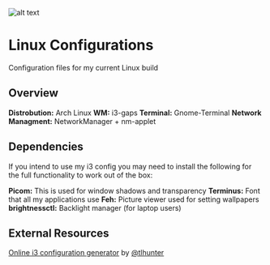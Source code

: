 ![alt text](https://felixm.pw/assets/pictures/linuxSS.png)
# Linux Configurations
Configuration files for my current Linux build

## Overview
**Distrobution:** Arch Linux
**WM:** i3-gaps
**Terminal:** Gnome-Terminal
**Network Managment:** NetworkManager + nm-applet

## Dependencies
If you intend to use my i3 config you may need to install the following for the full functionality to work out of the box:

**Picom:** This is used for window shadows and transparency
**Terminus:** Font that all my applications use
**Feh:** Picture viewer used for setting wallpapers
**brightnessctl:** Backlight manager (for laptop users)

## External Resources
[Online i3 configuration generator](https://thomashunter.name/i3-configurator/ "Online i3 configuration generator") by [@tlhunter](https://twitter.com/tlhunter "@tlhunter")